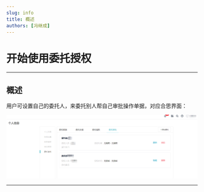 ```yaml
---
slug: info
title: 概述
authors: [冯继成]
---
```


# 开始使用委托授权

---
## 概述

用户可设置自己的委托人，来委托别人帮自己审批操作单据，对应合思界面：

![image](images/delegate.png)

---